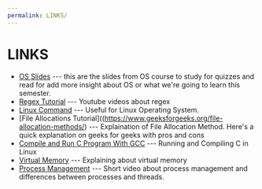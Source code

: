 ```yaml
---
permalink: LINKS/
---
```


# LINKS
- [OS Slides](https://www.os-book.com/OS10/slide-dir/) --- this are the slides from OS course to study for quizzes and read for add more insight about OS or what we're going to learn this semester.
- [Regex Tutorial](https://youtu.be/bgBWp9EIlMM) --- Youtube videos about regex
- [Linux Command](https://docs.rockylinux.org/books/admin_guide/03-commands/) --- Useful for Linux Operating System.
- [File Allocations Tutorial]((https://www.geeksforgeeks.org/file-allocation-methods/) --- Explaination of File Allocation Method. Here's a quick explanation on geeks for geeks with pros and cons
- [Compile and Run C Program With GCC](https://www.youtube.com/watch?v=oLjN6jAg-sY) --- Running and Compiling C in Linux
- [Virtual Memory](https://www.youtube.com/watch?v=qcBIvnQt0Bw&list=PLiwt1iVUib9s2Uo5BeYmwkDFUh70fJPxX) --- Explaining about virtual memory
- [Process Management](https://www.youtube.com/watch?v=OrM7nZcxXZU) --- Short video about process management and differences between processes and threads.
